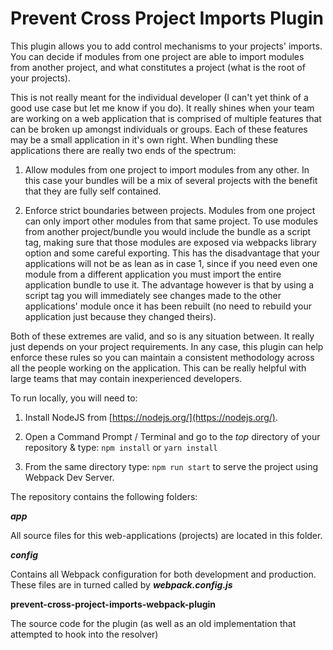# Prevent Cross Project Imports Plugin #

This plugin allows you to add control mechanisms to your projects' imports. You can decide if modules
from one project are able to import modules from another project, and what constitutes a project (what is the root of your projects). 

This is not really meant for the individual developer (I can't yet think of a good use case but let 
me know if you do). It really shines when your team are working on a web application that is comprised 
of multiple features that can be broken up amongst individuals or groups. Each of these features may
be a small application in it's own right. When bundling these applications there are really two ends of the
spectrum: 

1. Allow modules from one project to import modules from any other. In this case your bundles will be a mix
of several projects with the benefit that they are fully self contained.

2. Enforce strict boundaries between projects. Modules from one project can only import other modules from 
that same project. To use modules from another project/bundle you would include the bundle as a script tag,
making sure that those modules are exposed via webpacks library option and some careful exporting. This has
the disadvantage that your applications will not be as lean as in case 1, since if you need even one module 
from a different application you must import the entire application bundle to use it. The advantage however
is that by using a script tag you will immediately see changes made to the other applications' module once it
has been rebuilt (no need to rebuild your application just because they changed theirs).


Both of these extremes are valid, and so is any situation between. It really just depends on your project
requirements. In any case, this plugin can help enforce these rules so you can maintain a consistent 
methodology across all the people working on the application. This can be really helpful with large teams that
may contain inexperienced developers.



To run locally, you will need to:

1. Install NodeJS from [https://nodejs.org/](https://nodejs.org/).

2. Open a Command Prompt / Terminal and go to the *top* directory of your repository & type: `npm install` or `yarn install`

3. From the same directory type: `npm run start` to serve the project using Webpack Dev Server.


The repository contains the following folders:

**_app_**

All source files for this web-applications (projects) are located in this folder.

**_config_**

Contains all Webpack configuration for both development and production. These files are in turned called by **_webpack.config.js_**

**prevent-cross-project-imports-webpack-plugin**

The source code for the plugin (as well as an old implementation that attempted to hook into 
the resolver)

